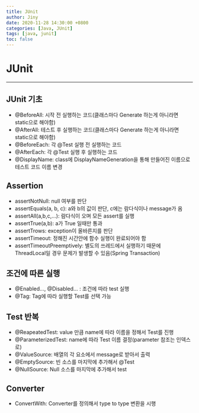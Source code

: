```yaml
---
title: JUnit
author: Jiny
date: 2020-11-28 14:30:00 +0800
categories: [Java, JUnit]
tags: [java, junit]
toc: false
---
```


# JUnit
___

## JUnit 기초

- @BeforeAll: 시작 전 실행하는 코드(클래스마다 Generate 하는게 아니라면 static으로 해야함)
- @AfterAll: 테스트 후 실행하는 코드(클래스마다 Generate 하는게 아니라면 static으로 해야함)
- @BeforeEach: 각 @Test 실행 전 실행하는 코드
- @AfterEach: 각 @Test 실행 후 실행하는 코드
- @DisplayName: class에 DisplayNameGeneration을 통해 만들어진 이름으로 테스트 코드 이름 변경

## Assertion

- assertNotNull: null 여부를 판단
- assertEquals(a, b, c): a와 b의 값이 판단, c에는 람다식이나 message가 옴
- assertAll(a,b,c,...): 람다식이 오며 모든 assert를 실행
- assertTrue(a,b): a가 True 일때만 통과
- assertTrows: exception이 올바른지를 판단
- assertTimeout: 정해진 시간안에 함수 실행이 완료되어야 함
- assertTimeoutPreemptively: 별도의 쓰레드에서 실행하기 때문에 ThreadLocal일 경우 문제가 발생할 수 있음(Spring Transaction)

## 조건에 따른 실행

- @Enabled..., @Disabled... : 조건에 따라 test 실행 
- @Tag: Tag에 따라 실행할 Test를 선택 가능

## Test 반복

- @ReapeatedTest: value 만큼 name에 따라 이름을 정해서 Test를 진행
- @ParameterizedTest: name에 따라 Test 이름 결정(parameter 참조는 인덱스로)
- @ValueSource: 배열의 각 요소에서 message로 받아서 출력
- @EmptySource: 빈 소스를 마지막에 추가해서 @Test
- @NullSource: Null 소스를 마지막에 추가해서 test

## Converter

- ConvertWith: Converter를 정의해서 type to type 변환을 시행